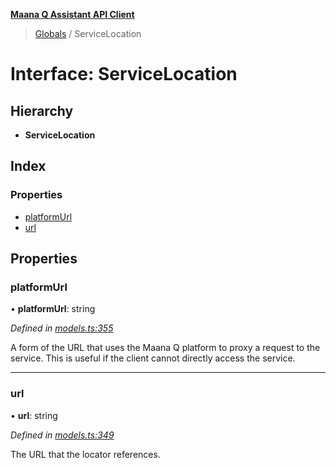 **[Maana Q Assistant API Client](../README.md)**

> [Globals](../README.md) / ServiceLocation

# Interface: ServiceLocation

## Hierarchy

* **ServiceLocation**

## Index

### Properties

* [platformUrl](servicelocation.md#platformurl)
* [url](servicelocation.md#url)

## Properties

### platformUrl

•  **platformUrl**: string

*Defined in [models.ts:355](https://github.com/maana-io/q-assistant-client/blob/develop/src/models.ts#L355)*

A form of the URL that uses the Maana Q platform to proxy a request to the
service. This is useful if the client cannot directly access the service.

___

### url

•  **url**: string

*Defined in [models.ts:349](https://github.com/maana-io/q-assistant-client/blob/develop/src/models.ts#L349)*

The URL that the locator references.

